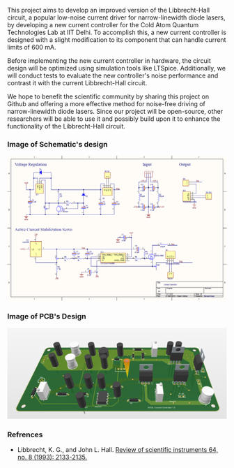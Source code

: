 This project aims to develop an improved version of the Libbrecht-Hall circuit, a popular low-noise current driver for narrow-linewidth diode lasers, by developing a new current controller for the Cold Atom Quantum Technologies Lab at IIT Delhi. To accomplish this, a new current controller is designed with a slight modification to its component that can handle current limits of 600 mA.

Before implementing the new current controller in hardware, the circuit design will be optimized using simulation tools like LTSpice. Additionally, we will conduct tests to evaluate the new controller's noise performance and contrast it with the current Libbrecht-Hall circuit.

We hope to benefit the scientific community by sharing this project on Github and offering a more effective method for noise-free driving of narrow-linewidth diode lasers. Since our project will be open-source, other researchers will be able to use it and possibly build upon it to enhance the functionality of the Libbrecht-Hall circuit.

### Image of Schematic's design
![alt text](sch.png)
### Image of PCB's Design
![alt text](pcb2.png)

### Refrences
<ul>
  <li> Libbrecht, K. G., and John L. Hall. <a href="https://aip.scitation.org/doi/citedby/10.1063/1.1143949>"A low‐noise high‐speed diode laser current controller."</a> Review of scientific instruments 64, no. 8 (1993): 2133-2135.</li>
</ul>
